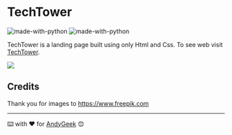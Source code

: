 # TechTower

![made-with-python](https://img.shields.io/badge/Made%20with-HTML-orange) ![made-with-python](https://img.shields.io/badge/Made%20with-CSS-blue)

TechTower is a landing page built using only Html and Css. To see web visit [TechTower](https://andygeek.github.io/TechTower/).

![](https://imgur.com/vJdITsx.png)

## Credits

Thank you for images to https://www.freepik.com

------

⌨️ with ❤️ for [AndyGeek](https://github.com/andygeek) 😊
